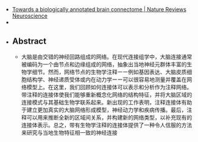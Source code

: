 - [Towards a biologically annotated brain connectome | Nature Reviews Neuroscience](https://www.nature.com/articles/s41583-023-00752-3)
-
- ## Abstract
	- 大脑是由交错的神经回路组成的网络。在现代连接组学中，大脑连接通常被编码为一个由节点和边缘组成的网络，抽象出当地神经元群体丰富的生物学细节。然而，网络节点的生物学注释ーー例如基因表达、大脑皮质细胞结构学、神经递质受体或内在动力学ーー可以很容易地测量并覆盖在网络模型上。在这里，我们回顾如何连接体可以表示和分析作为注释网络。带注释的连接体使我们能够重新概念化网络的结构特征，并将大脑区域的连接模式与其基础生物学联系起来。新出现的工作表明，注释连接体有助于建立更加真实的大脑网络形成模型，神经动力学和疾病传播。最后，注释可以用来推断全新的区域间关系，并构建新的网络类型，以补充现有的连接体表示。总之，带有生物学注释的连接体提供了一种令人信服的方法来研究与当地生物特征相一致的神经连接